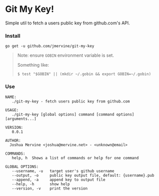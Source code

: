 # Git My Key!

Simple util to fetch a users public key from github.com's API.

### Install

```
go get -u github.com/jmervine/git-my-key
```

> Note: ensure `GOBIN` environment variable is set.
>
> Something like:
>
> `$ test "$GOBIN" || (mkdir ~/.gobin && export GOBIN=~/.gobin)`

### Use

```
NAME:
   ./git-my-key - fetch users public key from github.com

USAGE:
   ./git-my-key [global options] command [command options] [arguments...]

VERSION:
   0.0.1

AUTHOR:
  Joshua Mervine <joshua@mervine.net> - <unknown@email>

COMMANDS:
   help, h	Shows a list of commands or help for one command

GLOBAL OPTIONS:
   --username, -u 	target user's github username
   --output, -o 	public key output file, default: {username}.pub
   --append, -a		append key to output file
   --help, -h		show help
   --version, -v	print the version

```
